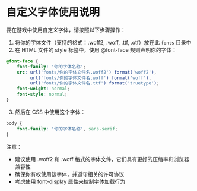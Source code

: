# 自定义字体使用说明

要在游戏中使用自定义字体，请按照以下步骤操作：

1. 将你的字体文件（支持的格式：.woff2, .woff, .ttf, .otf）放在此 `fonts` 目录中
2. 在 HTML 文件的 style 标签中，使用 @font-face 规则声明你的字体：

```css
@font-face {
    font-family: '你的字体名称';
    src: url('fonts/你的字体文件名.woff2') format('woff2'),
         url('fonts/你的字体文件名.woff') format('woff'),
         url('fonts/你的字体文件名.ttf') format('truetype');
    font-weight: normal;
    font-style: normal;
}
```

3. 然后在 CSS 中使用这个字体：

```css
body {
    font-family: '你的字体名称', sans-serif;
}
```

注意：
- 建议使用 .woff2 和 .woff 格式的字体文件，它们具有更好的压缩率和浏览器兼容性
- 确保你有权使用该字体，并遵守相关的许可协议
- 考虑使用 font-display 属性来控制字体加载行为
